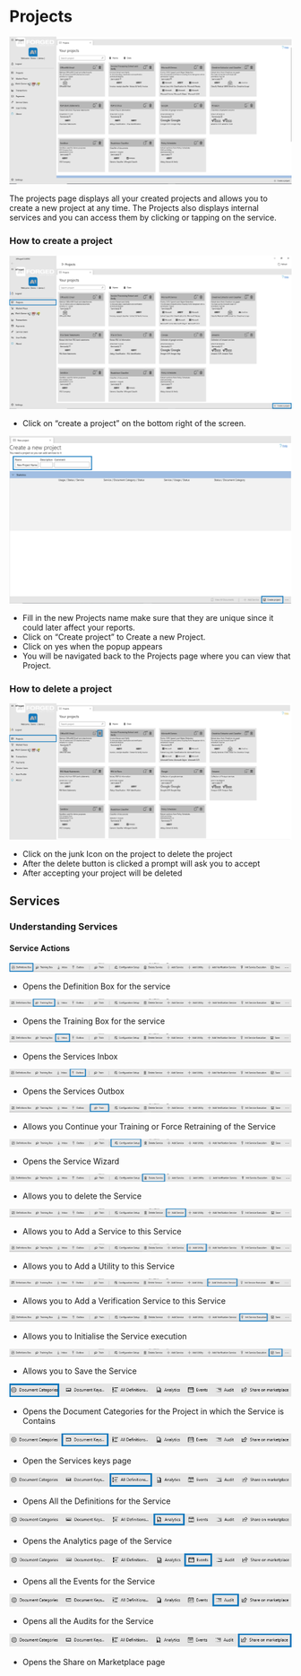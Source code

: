 # Projects

![](.gitbook/assets/8.png)

The projects page displays all your created projects and allows you to create a new project at any time. The Projects also displays internal services and you can access them by clicking or tapping on the service.

### How to create a project

![](.gitbook/assets/9.png)

* Click on “create a project” on the bottom right of the screen.

![](.gitbook/assets/10.png)

* Fill in the new Projects name make sure that they are unique since it could later affect your reports.
* Click on “Create project” to Create a new Project.
* Click on yes when the popup appears
* You will be navigated back to the Projects page where you can view that Project.

### How to delete a project

![](.gitbook/assets/11.png)

* Click on the junk Icon on the project to delete the project
* After the delete button is clicked a prompt will ask you to accept
* After accepting your project will be deleted

## Services

### Understanding Services

#### Service Actions

![](.gitbook/assets/12.png)

* Opens the Definition Box for the service

![](.gitbook/assets/13.png)

* Opens the Training Box for the service

![](.gitbook/assets/14.png)

* Opens the Services Inbox

![](.gitbook/assets/15.png)

* Opens the Services Outbox

![](.gitbook/assets/16.png)

* Allows you Continue your Training or Force Retraining of the Service

![](.gitbook/assets/17.png)

* Opens the Service Wizard

![](.gitbook/assets/18.png)

* Allows you to delete the Service

![](.gitbook/assets/19.png)

* Allows you to Add a Service to this Service

![](.gitbook/assets/20.png)

* Allows you to Add a Utility to this Service

![](.gitbook/assets/21.png)

* Allows you to Add a Verification Service to this Service

![](.gitbook/assets/22.png)

* Allows you to Initialise the Service execution

![](.gitbook/assets/23.png)

* Allows you to Save the Service

![](.gitbook/assets/24.png)

* Opens the Document Categories for the Project in which the Service is Contains

![](.gitbook/assets/25.png)

* Open the Services keys page

![](.gitbook/assets/26.png)

* Opens All the Definitions for the Service

![](.gitbook/assets/27.png)

* Opens the Analytics page of the Service

![](.gitbook/assets/28.png)

* Opens all the Events for the Service

![](.gitbook/assets/29.png)

* Opens all the Audits for the Service

![](.gitbook/assets/30.png)

* Opens the Share on Marketplace page

